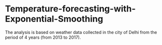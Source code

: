 # Temperature-forecasting-with-Exponential-Smoothing
The analysis is based on weather data collected in the city of Delhi from the period of 4 years (from 2013 to 2017).
